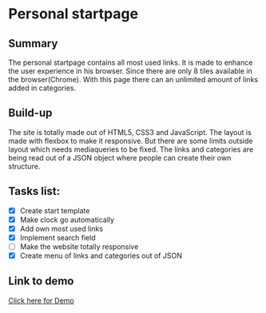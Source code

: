 # Personal startpage
## Summary
The personal startpage contains all most used links.
It is made to enhance the user experience in his browser.
Since there are only 8 tiles available in the browser(Chrome).
With this page there can an unlimited amount of links added in categories.

## Build-up
The site is totally made out of HTML5, CSS3 and JavaScript. The layout is made with flexbox to make it responsive. But there are some limits outside layout which needs mediaqueries to be fixed.
The links and categories are being read out of a JSON object where people can create their own structure.

## Tasks list:
- [x] Create start template
- [x] Make clock go automatically
- [x] Add own most used links
- [x] Implement search field
- [ ] Make the website totally responsive
- [x] Create menu of links and categories out of JSON

## Link to demo
[Click here for Demo](https://xeopeo.github.io/Personal_startpage/)